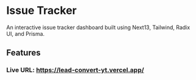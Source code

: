 # Issue Tracker
An interactive issue tracker dashboard built using Next13, Tailwind, Radix UI, and Prisma.

## Features


### Live URL: https://lead-convert-yt.vercel.app/